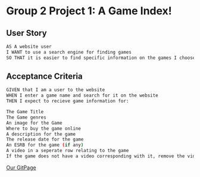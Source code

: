 # Group 2 Project 1: A Game Index!

## User Story
```bash
AS A website user
I WANT to use a search engine for finding games
SO THAT it is easier to find specific information on the games I choose to search for
```

## Acceptance Criteria
```bash
GIVEN that I am a user to the website 
WHEN I enter a game name and search for it on the website
THEN I expect to recieve game information for:

The Game Title
The Game genres 
An image for the Game
Where to buy the game online
A description for the game
The release date for the game
An ESRB for the game (if any)
A video in a seperate row relating to the game
If the game does not have a video corresponding with it, remove the video row
```
[Our GitPage](https://pixelbyte-gprm.github.io/Project1_Repo/)
